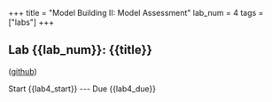 +++
title = "Model Building II: Model Assessment"
lab_num = 4
tags = ["labs"]
+++

## Lab {{lab_num}}: {{title}}
([github](https://github.com/PsuAstro497/lab4))

Start {{lab4_start}} ---
Due {{lab4_due}}  
